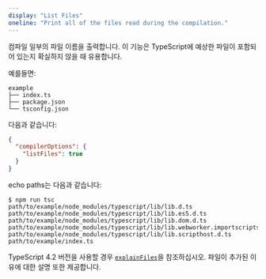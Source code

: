 ```yaml
---
display: "List Files"
oneline: "Print all of the files read during the compilation."
---
```


컴파일 일부의 파일 이름을 출력합니다. 이 기능은 TypeScript에 예상한 파일이 포함되어 있는지 확실하지 않을 때 유용합니다.

예를들면:

```
example
├── index.ts
├── package.json
└── tsconfig.json
```

다음과 같습니다:

```json tsconfig
{
  "compilerOptions": {
    "listFiles": true
  }
}
```

echo paths는 다음과 같습니다:

```
$ npm run tsc
path/to/example/node_modules/typescript/lib/lib.d.ts
path/to/example/node_modules/typescript/lib/lib.es5.d.ts
path/to/example/node_modules/typescript/lib/lib.dom.d.ts
path/to/example/node_modules/typescript/lib/lib.webworker.importscripts.d.ts
path/to/example/node_modules/typescript/lib/lib.scripthost.d.ts
path/to/example/index.ts
```

TypeScript 4.2 버전을 사용할 경우 [`explainFiles`](#explainFiles)을 참조하십시오. 파일이 추가된 이유에 대한 설명 또한 제공합니다.
